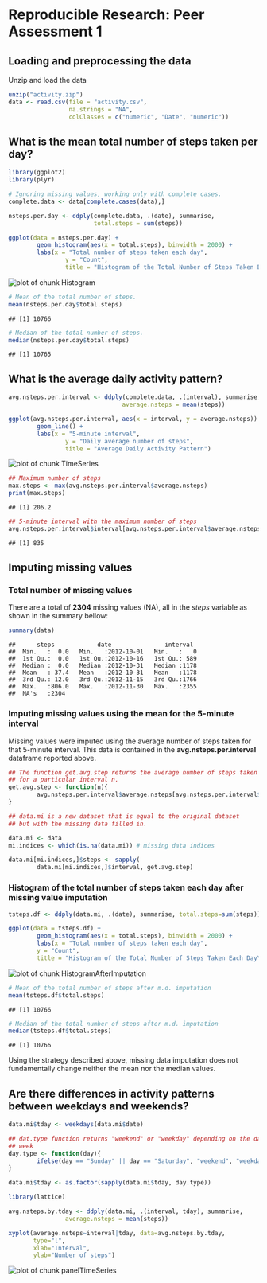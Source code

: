 # Reproducible Research: Peer Assessment 1


## Loading and preprocessing the data

Unzip and load the data

```r
unzip("activity.zip")
data <- read.csv(file = "activity.csv",
                 na.strings = "NA",
                 colClasses = c("numeric", "Date", "numeric"))
```


## What is the mean total number of steps taken per day?

```r
library(ggplot2)
library(plyr)

# Ignoring missing values, working only with complete cases.
complete.data <- data[complete.cases(data),]

nsteps.per.day <- ddply(complete.data, .(date), summarise, 
                        total.steps = sum(steps))

ggplot(data = nsteps.per.day) +
        geom_histogram(aes(x = total.steps), binwidth = 2000) +
        labs(x = "Total number of steps taken each day",
                y = "Count",
                title = "Histogram of the Total Number of Steps Taken Each Day")
```

![plot of chunk Histogram](figure/Histogram.png) 

```r
# Mean of the total number of steps.
mean(nsteps.per.day$total.steps)
```

```
## [1] 10766
```

```r
# Median of the total number of steps.
median(nsteps.per.day$total.steps)
```

```
## [1] 10765
```

## What is the average daily activity pattern?


```r
avg.nsteps.per.interval <- ddply(complete.data, .(interval), summarise, 
                                average.nsteps = mean(steps))

ggplot(avg.nsteps.per.interval, aes(x = interval, y = average.nsteps)) +
        geom_line() +
        labs(x = "5-minute interval",
                y = "Daily average number of steps",
                title = "Average Daily Activity Pattern")
```

![plot of chunk TimeSeries](figure/TimeSeries.png) 

```r
## Maximum number of steps
max.steps <- max(avg.nsteps.per.interval$average.nsteps)
print(max.steps)
```

```
## [1] 206.2
```

```r
## 5-minute interval with the maximum number of steps
avg.nsteps.per.interval$interval[avg.nsteps.per.interval$average.nsteps == max.steps]
```

```
## [1] 835
```


## Imputing missing values

### Total number of missing values

There are a total of **2304** missing values (NA), all in the
_steps_ variable as shown in the summary bellow:


```r
summary(data)
```

```
##      steps            date               interval   
##  Min.   :  0.0   Min.   :2012-10-01   Min.   :   0  
##  1st Qu.:  0.0   1st Qu.:2012-10-16   1st Qu.: 589  
##  Median :  0.0   Median :2012-10-31   Median :1178  
##  Mean   : 37.4   Mean   :2012-10-31   Mean   :1178  
##  3rd Qu.: 12.0   3rd Qu.:2012-11-15   3rd Qu.:1766  
##  Max.   :806.0   Max.   :2012-11-30   Max.   :2355  
##  NA's   :2304
```

### Imputing missing values using the mean for the 5-minute interval

Missing values were imputed using the average number of steps taken for that
5-minute interval. This data is contained in the **avg.nsteps.per.interval** 
dataframe reported above.


```r
## The function get.avg.step returns the average number of steps taken
## for a particular interval n.
get.avg.step <- function(n){
        avg.nsteps.per.interval$average.nsteps[avg.nsteps.per.interval$interval == n]  
}

## data.mi is a new dataset that is equal to the original dataset 
## but with the missing data filled in.

data.mi <- data
mi.indices <- which(is.na(data.mi)) # missing data indices

data.mi[mi.indices,]$steps <- sapply(
        data.mi[mi.indices,]$interval, get.avg.step)
```

### Histogram of the total number of steps taken each day after missing value imputation


```r
tsteps.df <- ddply(data.mi, .(date), summarise, total.steps=sum(steps))

ggplot(data = tsteps.df) +
        geom_histogram(aes(x = total.steps), binwidth = 2000) +
        labs(x = "Total number of steps taken each day",
        y = "Count",
        title = "Histogram of the Total Number of Steps Taken Each Day\nAfter Missing Data Imputation")
```

![plot of chunk HistogramAfterImputation](figure/HistogramAfterImputation.png) 

```r
# Mean of the total number of steps after m.d. imputation
mean(tsteps.df$total.steps)
```

```
## [1] 10766
```

```r
# Median of the total number of steps after m.d. imputation
median(tsteps.df$total.steps)
```

```
## [1] 10766
```

Using the strategy described above, missing data imputation does
not fundamentally change neither the mean nor the median values.


## Are there differences in activity patterns between weekdays and weekends?


```r
data.mi$tday <- weekdays(data.mi$date)

## dat.type function returns "weekend" or "weekday" depending on the day of the
## week
day.type <- function(day){
        ifelse(day == "Sunday" || day == "Saturday", "weekend", "weekday")
} 

data.mi$tday <- as.factor(sapply(data.mi$tday, day.type))
```


```r
library(lattice)

avg.nsteps.by.tday <- ddply(data.mi, .(interval, tday), summarise, 
                average.nsteps = mean(steps))

xyplot(average.nsteps~interval|tday, data=avg.nsteps.by.tday,
       type="l",
       xlab="Interval",
       ylab="Number of steps")
```

![plot of chunk panelTimeSeries](figure/panelTimeSeries.png) 
